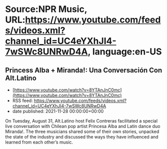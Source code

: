 # Source:NPR Music, URL:https://www.youtube.com/feeds/videos.xml?channel_id=UC4eYXhJI4-7wSWc8UNRwD4A, language:en-US

## Princess Alba + Miranda!: Una Conversación Con Alt.Latino
 - [https://www.youtube.com/watch?v=8YTAnJnC0mc](https://www.youtube.com/watch?v=8YTAnJnC0mc)
 - RSS feed: https://www.youtube.com/feeds/videos.xml?channel_id=UC4eYXhJI4-7wSWc8UNRwD4A
 - date published: 2021-11-28 00:00:00+00:00

On Tuesday, August 31, Alt.Latino host Felix Contreras facilitated a special live conversation with Chilean pop artist Princesa Alba and Latin dance duo Miranda!. The three musicians shared some of their own stories, unpacked the state of the industry and discussed the ways they have influenced and learned from each other’s music.

